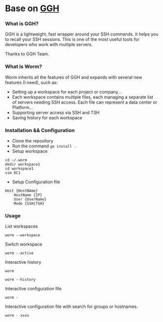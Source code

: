 # Base on [GGH](https://github.com/byawitz/ggh)

### What is GGH?

GGH is a lightweight, fast wrapper around your SSH commands. It helps you to recall your SSH sessions.
This is one of the most useful tools for developers who work with multiple servers.

Thanks to GGH Team.

### What is Worm?

Worm inherits all the features of GGH and expands with several new features (I need), such as:

- Setting up a workspace for each project or company...
- Each workspace contains multiple files, each managing a separate list of servers needing SSH access. Each file can represent a data center or Platform…
- Supporting server access via SSH and TSH
- Saving history for each workspace

### Installation && Configuration

- Clone the repository
- Run the command `go install .`
- Setup workspace

```shell
cd ~/.worm
mkdir workspace1
cd workspace1 
vim DC1 
```

- Setup Configuration file

```text
Host {HostNAme}
	HostName {IP}
	User {UserName}
	Mode {SSH|TSH}
````

### Usage

List workspaces

```shell
worm --workspace
```

Switch workspace

```shell
worm --active 
```

Interactive history

```shell
worm 
```

```shell
worm --history
```

Interactive configuration file

```shell
worm -
```

Interactive configuration file with search for groups or hostnames.

```shell
worm - xxxx
```

